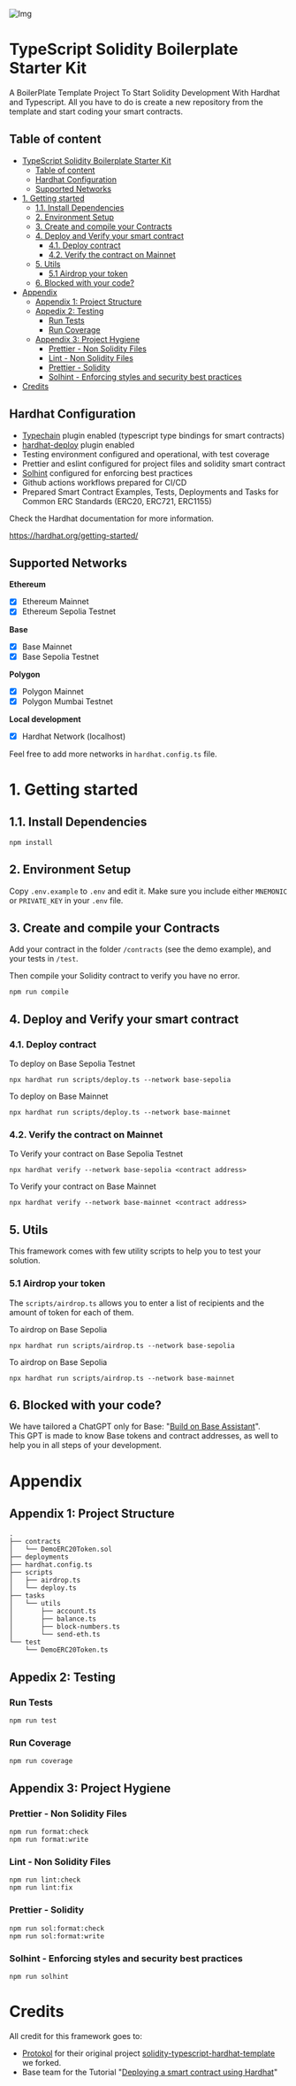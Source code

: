 ![Img](header.png)

# TypeScript Solidity Boilerplate Starter Kit

A BoilerPlate Template Project To Start Solidity Development With Hardhat and Typescript.
All you have to do is create a new repository from the template and start coding your smart contracts.

## Table of content
- [TypeScript Solidity Boilerplate Starter Kit](#typescript-solidity-boilerplate-starter-kit)
  - [Table of content](#table-of-content)
  - [Hardhat Configuration](#hardhat-configuration)
  - [Supported Networks](#supported-networks)
- [1. Getting started](#1-getting-started)
  - [1.1. Install Dependencies](#11-install-dependencies)
  - [2. Environment Setup](#2-environment-setup)
  - [3. Create and compile your Contracts](#3-create-and-compile-your-contracts)
  - [4. Deploy and Verify your smart contract](#4-deploy-and-verify-your-smart-contract)
    - [4.1. Deploy contract](#41-deploy-contract)
    - [4.2. Verify the contract on Mainnet](#42-verify-the-contract-on-mainnet)
  - [5. Utils](#5-utils)
    - [5.1 Airdrop your token](#51-airdrop-your-token)
  - [6. Blocked with your code?](#6-blocked-with-your-code)
- [Appendix](#appendix)
  - [Appendix 1: Project Structure](#appendix-1-project-structure)
  - [Appedix 2: Testing](#appedix-2-testing)
    - [Run Tests](#run-tests)
    - [Run Coverage](#run-coverage)
  - [Appendix 3: Project Hygiene](#appendix-3-project-hygiene)
    - [Prettier - Non Solidity Files](#prettier---non-solidity-files)
    - [Lint - Non Solidity Files](#lint---non-solidity-files)
    - [Prettier - Solidity](#prettier---solidity)
    - [Solhint - Enforcing styles and security best practices](#solhint---enforcing-styles-and-security-best-practices)
- [Credits](#credits)

## Hardhat Configuration

-   [Typechain](https://github.com/dethcrypto/TypeChain) plugin enabled (typescript type bindings for smart contracts)
-   [hardhat-deploy](https://github.com/wighawag/hardhat-deploy) plugin enabled
-   Testing environment configured and operational, with test coverage
-   Prettier and eslint configured for project files and solidity smart contract
-   [Solhint](https://github.com/protofire/solhint) configured for enforcing best practices
-   Github actions workflows prepared for CI/CD
-   Prepared Smart Contract Examples, Tests, Deployments and Tasks for Common ERC Standards (ERC20, ERC721, ERC1155)

Check the Hardhat documentation for more information.

https://hardhat.org/getting-started/

## Supported Networks

**Ethereum**
- [x] Ethereum Mainnet
- [x] Ethereum Sepolia Testnet

**Base**
- [x] Base Mainnet
- [x] Base Sepolia Testnet

**Polygon**
- [x] Polygon Mainnet
- [x] Polygon Mumbai Testnet
  
**Local development**
- [x] Hardhat Network (localhost)

Feel free to add more networks in `hardhat.config.ts` file.

# 1. Getting started

## 1.1. Install Dependencies

```shell
npm install
```

## 2. Environment Setup

Copy `.env.example` to  `.env` and edit it.
Make sure you include either `MNEMONIC` or `PRIVATE_KEY` in your `.env` file.

## 3. Create and compile your Contracts
Add your contract in the folder `/contracts` (see the demo example), and your tests in `/test`.

Then compile your Solidity contract to verify you have no error.
```shell
npm run compile
```

## 4. Deploy and Verify your smart contract

### 4.1. Deploy contract

To deploy on Base Sepolia Testnet
```
npx hardhat run scripts/deploy.ts --network base-sepolia
```

To deploy on Base Mainnet
```
npx hardhat run scripts/deploy.ts --network base-mainnet
```

### 4.2. Verify the contract on Mainnet
To Verify your contract on Base Sepolia Testnet
```
npx hardhat verify --network base-sepolia <contract address>
```

To Verify your contract on Base Mainnet
```
npx hardhat verify --network base-mainnet <contract address>
```

## 5. Utils
This framework comes with few utility scripts to help you to test your solution.

### 5.1 Airdrop your token

The `scripts/airdrop.ts` allows you to enter a list of recipients and the amount of token for each of them.

To airdrop on Base Sepolia
```
npx hardhat run scripts/airdrop.ts --network base-sepolia
```

To airdrop on Base Sepolia
```
npx hardhat run scripts/airdrop.ts --network base-mainnet
```

## 6. Blocked with your code? 
We have tailored a ChatGPT only for Base: "[Build on Base Assistant](https://chat.openai.com/g/g-lRcJhlY7q-build-on-base-assistant)".  
This GPT is made to know Base tokens and contract addresses, as well to help you in all steps of your development.


# Appendix
## Appendix 1: Project Structure

```text
.
├── contracts
│   └── DemoERC20Token.sol
├── deployments
├── hardhat.config.ts
├── scripts
│   ├── airdrop.ts
│   └── deploy.ts
├── tasks
│   └── utils
│       ├── account.ts
│       ├── balance.ts
│       ├── block-numbers.ts
│       └── send-eth.ts
└── test
    └── DemoERC20Token.ts
```

## Appedix 2: Testing

### Run Tests

```shell
npm run test
```

### Run Coverage

```shell
npm run coverage
```

## Appendix 3: Project Hygiene

### Prettier - Non Solidity Files

```shell
npm run format:check
npm run format:write
```

### Lint - Non Solidity Files

```shell
npm run lint:check
npm run lint:fix
```

### Prettier - Solidity

```shell
npm run sol:format:check
npm run sol:format:write
```

### Solhint - Enforcing styles and security best practices

```shell
npm run solhint
```

# Credits
All credit for this framework goes to:
* [Protokol](https://www.protokol.com) for their original project [solidity-typescript-hardhat-template](https://github.com/protokol/solidity-typescript-hardhat-template) we forked. 
* Base team for the Tutorial "[Deploying a smart contract using Hardhat](https://docs.base.org/tutorials/deploy-with-hardhat)"
